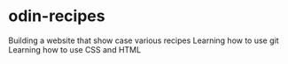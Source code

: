 # odin-recipes
Building a website that show case various recipes
Learning how to use git 
Learning how to use CSS and HTML 